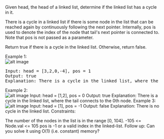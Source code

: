 Given head, the head of a linked list, determine if the linked list has a cycle in it.

There is a cycle in a linked list if there is some node in the list that can be reached again by continuously following the next pointer. Internally, pos is used to denote the index of the node that tail's next pointer is connected to. Note that pos is not passed as a parameter.

Return true if there is a cycle in the linked list. Otherwise, return false.

 

Example 1:</br>
![alt image](https://assets.leetcode.com/uploads/2018/12/07/circularlinkedlist.png)
<pre>
Input: head = [3,2,0,-4], pos = 1
Output: true
Explanation: There is a cycle in the linked list, where the tail connects to the 1st node (0-indexed).
</pre>
Example 2:</br>
![alt image](https://assets.leetcode.com/uploads/2018/12/07/circularlinkedlist_test2.png)
Input: head = [1,2], pos = 0
Output: true
Explanation: There is a cycle in the linked list, where the tail connects to the 0th node.
Example 3:</br>
![alt image](https://assets.leetcode.com/uploads/2018/12/07/circularlinkedlist_test3.png)
Input: head = [1], pos = -1
Output: false
Explanation: There is no cycle in the linked list.
Constraints:

The number of the nodes in the list is in the range [0, 104].
-105 <= Node.val <= 105
pos is -1 or a valid index in the linked-list.
Follow up: Can you solve it using O(1) (i.e. constant) memory?